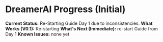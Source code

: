 # DreamerAI Progress (Initial)

**Current Status:** Re-Starting Guide Day 1 due to inconsistencies.
**What Works (V0.1):** Re-starting
**What's Next (Immediate):** re-start Guide from Day 1
**Known Issues:** none yet
